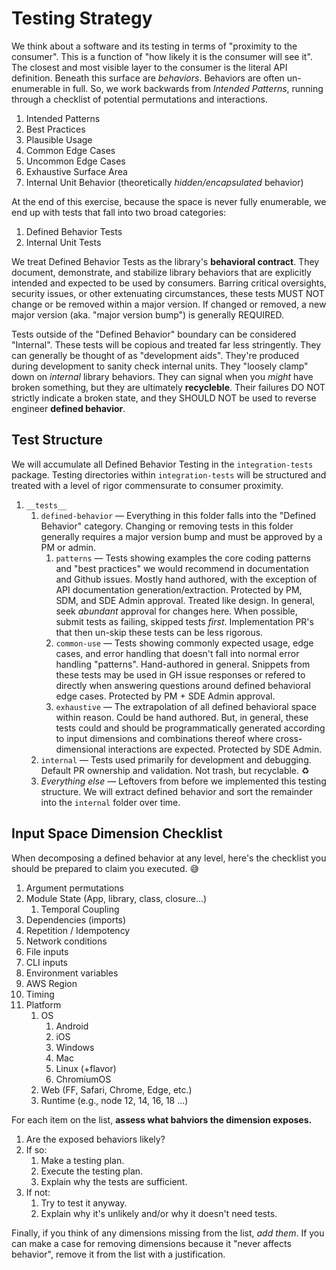 # Testing Strategy

We think about a software and its testing in terms of "proximity to the consumer". This is a function of "how likely it is the consumer will see it". The closest and most visible layer to the consumer is the literal API definition. Beneath this surface are *behaviors*. Behaviors are often un-enumerable in full. So, we work backwards from *Intended Patterns*, running through a checklist of potential permutations and interactions.

1. Intended Patterns
1. Best Practices
1. Plausible Usage
1. Common Edge Cases
1. Uncommon Edge Cases
1. Exhaustive Surface Area
1. Internal Unit Behavior (theoretically *hidden/encapsulated* behavior)

At the end of this exercise, because the space is never fully enumerable, we end up with tests that fall into two broad categories:

1. Defined Behavior Tests
1. Internal Unit Tests

We treat Defined Behavior Tests as the library's **behavioral contract**. They document, demonstrate, and stabilize library behaviors that are explicitly intended and expected to be used by consumers. Barring critical oversights, security issues, or other extenuating circumstances, these tests MUST NOT change or be removed within a major version. If changed or removed, a new major version (aka. "major version bump") is generally REQUIRED.

Tests outside of the "Defined Behavior" boundary can be considered "Internal". These tests will be copious and treated far less stringently. They can generally be thought of as "development aids". They're produced during development to sanity check internal units. They "loosely clamp" down on *internal* library behaviors. They can signal when you *might* have broken something, but they are ultimately **recycleble**. Their failures DO NOT strictly indicate a broken state, and they SHOULD NOT be used to reverse engineer **defined behavior**.

## Test Structure

We will accumulate all Defined Behavior Testing in the `integration-tests` package. Testing directories within `integration-tests` will be structured and treated with a level of rigor commensurate to consumer proximity.

1. `__tests__`
   1. `defined-behavior` &mdash;
      Everything in this folder falls into the "Defined Behavior" category. Changing or removing tests in this folder generally requires a major version bump and must be approved by a PM or admin.
      1. `patterns` &mdash;
         Tests showing examples the core coding patterns and "best practices" we would recommend in documentation and Github issues. Mostly hand authored, with the exception of API documentation generation/extraction. Protected by PM, SDM, and SDE Admin approval. Treated like design. In general, seek *abundant* approval for changes here. When possible, submit tests as failing, skipped tests *first*. Implementation PR's that then un-skip these tests can be less rigorous.
      2. `common-use` &mdash;
         Tests showing commonly expected usage, edge cases, and error handling that doesn't fall into normal error handling "patterns". Hand-authored in general. Snippets from these tests may be used in GH issue responses or refered to directly when answering questions around defined behavioral edge cases. Protected by PM + SDE Admin approval.
      3. `exhaustive` &mdash;
         The extrapolation of all defined behavioral space within reason. Could be hand authored. But, in general, these tests could and should be programmatically generated according to input dimensions and combinations thereof where cross-dimensional interactions are expected. Protected by SDE Admin.
   2. `internal` &mdash;
      Tests used primarily for development and debugging. Default PR ownership and validation. Not trash, but recyclable. ♻️
   3. *Everything else* &mdash;
      Leftovers from before we implemented this testing structure. We will extract defined behavior and sort the remainder into the `internal` folder over time.

## Input Space Dimension Checklist

When decomposing a defined behavior at any level, here's the checklist you should be prepared to claim you executed. 😅

1. Argument permutations
2. Module State (App, library, class, closure...)
   1. Temporal Coupling
3. Dependencies (imports)
4. Repetition / Idempotency
5. Network conditions
6. File inputs
7. CLI inputs
8. Environment variables
9. AWS Region
10. Timing
11. Platform
    1. OS
       1. Android
       2. iOS
       3. Windows
       4. Mac
       5. Linux (+flavor)
       6. ChromiumOS
    2. Web (FF, Safari, Chrome, Edge, etc.)
    3. Runtime (e.g., node 12, 14, 16, 18 ...)

For each item on the list, **assess what bahviors the dimension exposes.**

1. Are the exposed behaviors likely?
1. If so:
    1. Make a testing plan.
    1. Execute the testing plan.
    1. Explain why the tests are sufficient.
1. If not:
    1. Try to test it anyway.
    1. Explain why it's unlikely and/or why it doesn't need tests.

Finally, if you think of any dimensions missing from the list, *add them*. If you can make a case for removing dimensions because it "never affects behavior", remove it from the list with a justification.